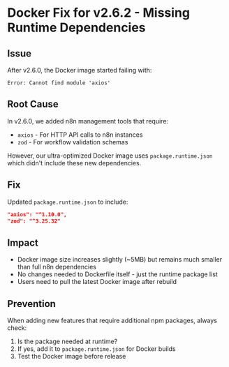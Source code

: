 # Docker Fix for v2.6.2 - Missing Runtime Dependencies

## Issue
After v2.6.0, the Docker image started failing with:
```
Error: Cannot find module 'axios'
```

## Root Cause
In v2.6.0, we added n8n management tools that require:
- `axios` - For HTTP API calls to n8n instances
- `zod` - For workflow validation schemas

However, our ultra-optimized Docker image uses `package.runtime.json` which didn't include these new dependencies.

## Fix
Updated `package.runtime.json` to include:
```json
"axios": "^1.10.0",
"zod": "^3.25.32"
```

## Impact
- Docker image size increases slightly (~5MB) but remains much smaller than full n8n dependencies
- No changes needed to Dockerfile itself - just the runtime package list
- Users need to pull the latest Docker image after rebuild

## Prevention
When adding new features that require additional npm packages, always check:
1. Is the package needed at runtime?
2. If yes, add it to `package.runtime.json` for Docker builds
3. Test the Docker image before release